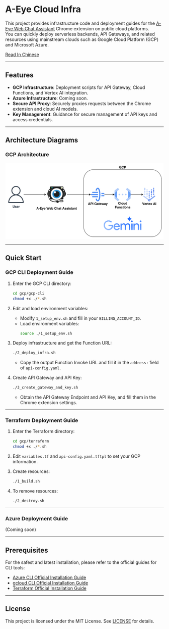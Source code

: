 # A-Eye Cloud Infra

This project provides infrastructure code and deployment guides for the [A-Eye Web Chat Assistant](https://github.com/vincentwun/A-Eye-Web-Chat-Assistant) Chrome extension on public cloud platforms.  
You can quickly deploy serverless backends, API Gateways, and related resources using mainstream clouds such as Google Cloud Platform (GCP) and Microsoft Azure.

[Read In Chinese](./README.zh.md)

---

## Features

- **GCP Infrastructure**: Deployment scripts for API Gateway, Cloud Functions, and Vertex AI integration.
- **Azure Infrastructure**: Coming soon.
- **Secure API Proxy**: Securely proxies requests between the Chrome extension and cloud AI models.
- **Key Management**: Guidance for secure management of API keys and access credentials.

---

## Architecture Diagrams

### GCP Architecture
![GCP Infrastructure](images/gcp_infra.png)

---

## Quick Start

### GCP CLI Deployment Guide

1. Enter the GCP CLI directory:
    ```bash
    cd gcp/gcp-cli
    chmod +x ./*.sh
    ```

2. Edit and load environment variables:
    - Modify `1_setup_env.sh` and fill in your `BILLING_ACCOUNT_ID`.
    - Load environment variables:
      ```bash
      source ./1_setup_env.sh
      ```

3. Deploy infrastructure and get the Function URL:
    ```bash
    ./2_deploy_infra.sh
    ```
    - Copy the output Function Invoke URL and fill it in the `address:` field of `api-config.yaml`.

4. Create API Gateway and API Key:
    ```bash
    ./3_create_gateway_and_key.sh
    ```
    - Obtain the API Gateway Endpoint and API Key, and fill them in the Chrome extension settings.

---

### Terraform Deployment Guide

1. Enter the Terraform directory:
    ```bash
    cd gcp/terraform
    chmod +x ./*.sh
    ```

2. Edit `variables.tf` and `api-config.yaml.tftpl` to set your GCP information.

3. Create resources:
    ```bash
    ./1_build.sh
    ```

4. To remove resources:
    ```bash
    ./2_destroy.sh
    ```

---

### Azure Deployment Guide

(Coming soon)

---

## Prerequisites

For the safest and latest installation, please refer to the official guides for CLI tools:

- [Azure CLI Official Installation Guide](https://learn.microsoft.com/zh-tw/cli/azure/install-azure-cli-linux?view=azure-cli-latest&pivots=apt)
- [gcloud CLI Official Installation Guide](https://cloud.google.com/sdk/docs/install?hl=zh-tw)
- [Terraform Official Installation Guide](https://developer.hashicorp.com/terraform/install#linux)

---

## License

This project is licensed under the MIT License. See [LICENSE](./LICENSE) for details.